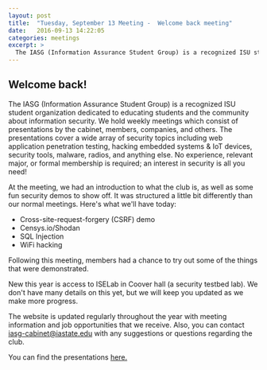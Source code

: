 ```yaml
---
layout: post
title:  "Tuesday, September 13 Meeting -  Welcome back meeting"
date:   2016-09-13 14:22:05
categories: meetings
excerpt: >
  The IASG (Information Assurance Student Group) is a recognized ISU student organization dedicated to educating students and the community about information security.
---
```

Welcome back!
-------------------
The IASG (Information Assurance Student Group) is a recognized ISU student organization dedicated to educating students and the community about information security. We hold weekly meetings which consist of presentations by the cabinet, members, companies, and others. The presentations cover a wide array of security topics including web application penetration testing, hacking embedded systems & IoT devices, security tools, malware, radios, and anything else. No experience, relevant major, or formal membership is required; an interest in security is all you need!

At the meeting, we had an introduction to what the club is, as well as some fun security demos to show off. It was structured a little bit differently than our normal meetings. Here's what we'll have today:
* Cross-site-request-forgery (CSRF) demo
* Censys.io/Shodan
* SQL Injection
* WiFi hacking

Following this meeting, members had a chance to try out some of the things that were demonstrated. 

New this year is access to ISELab in Coover hall (a security testbed lab). We don't have many details on this yet, but we will keep you updated as we make more progress.

The website is updated regularly throughout the year with meeting information and job opportunities that we receive. Also, you can contact iasg-cabinet@iastate.edu with any suggestions or questions regarding the club. 

You can find the presentations [here.](https://drive.google.com/drive/folders/0By6whaxOBgbFLUNJRWFhbDJIZGM?usp=sharing)
